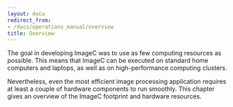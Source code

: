 ```yaml
---
layout: docu
redirect_from:
- /docs/operations_manual/overview
title: Overview
---
```


The goal in developing ImageC was to use as few computing resources as possible.
This means that ImageC can be executed on standard home computers and laptops, as well as on high-performance computing clusters.

Nevertheless, even the most efficient image processing application requires at least a couple of hardware components to run smoothly.
This chapter gives an overview of the ImageC footprint and hardware resources.